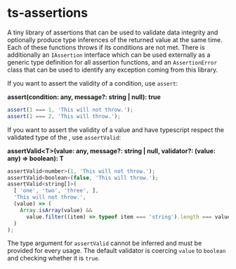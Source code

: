 # ts-assertions

A tiny library of assertions that can be used to validate data integrity and optionally produce type inferences of the returned value at the same time. Each of these functions throws if its conditions are not met. There is additionally an `IAssertion` interface which can be used externally as a generic type definition for all assertion functions, and an `AssertionError` class that can be used to identify any exception coming from this library.

If you want to assert the validity of a condition, use `assert`:

**assert(condition: any, message?: string | null): true**

```javascript
assert(1 === 1, 'This will not throw.');
assert(1 === 2, 'This will throw.');
```

If you want to assert the validity of a value and have typescript respect the validated type of the , use `assertValid`:

**assertValid&lt;T&gt;(value: any, message?: string | null, validator?: (value: any) => boolean): T**

```javascript
assertValid<number>(1, 'This will not throw.');
assertValid<boolean>(false, 'This will throw.');
assertValid<string[]>(
  [ 'one', 'two', 'three', ],
  'This will not throw.',
  (value) => (
    Array.isArray(value) &&
      value.filter((item) => typeof item === 'string').length === value.length
  )
);
```

The type argument for `assertValid` cannot be inferred and must be provided for every usage. The default validator is coercing `value` to `boolean` and checking whether it is `true`.
